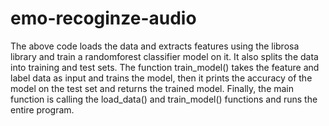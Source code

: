 # emo-recoginze-audio

The above code loads the data and extracts features using the librosa library and train a randomforest classifier model on it. It also splits the data into training and test sets. The function train_model() takes the feature and label data as input and trains the model, then it prints the accuracy of the model on the test set and returns the trained model. Finally, the main function is calling the load_data() and train_model() functions and runs the entire program.

